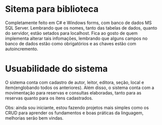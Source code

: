 # Sitema para biblioteca

Completamente feito em C# e Windows forms, com banco de dados MS SQL Server.
Lembrando que os nomes, tanto das tabelas de dados, quanto do servidor, estão setados para localhost. Fica ao gosto de quem implementa alterar tais infomações, lembrando que alguns campos no banco de dados estão como obrigatórios e as chaves estão com autoincremento.

# Usuabilidade do sistema

O sistema conta com cadastro de autor, leitor, editora, seção, local e item(englobando todos os anteriores).
Além disso, o sistema conta com a movimentação para reservas e consultas elaboradas, tanto para as reservas quanto para os itens cadastrados.

Obs: ainda sou iniciante, estou fazendo projetos mais simples como os CRUD para aprender os fundamentos e boas práticas da linguagem, melhorias serão bem vindas.



